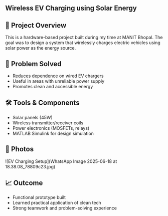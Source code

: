 
## Wireless EV Charging using Solar Energy 

## 🔧 Project Overview
This is a hardware-based project built during my time at MANIT Bhopal. The goal was to design a system that wirelessly charges electric vehicles using solar power as the energy source.

## 🎯 Problem Solved
- Reduces dependence on wired EV chargers
- Useful in areas with unreliable power supply
- Promotes clean and accessible energy

## 🛠️ Tools & Components
- Solar panels (45W)
- Wireless transmitter/receiver coils
- Power electronics (MOSFETs, relays)
- MATLAB Simulink for design simulation

## 📸 Photos 
![EV Charging Setup](WhatsApp Image 2025-06-18 at 18.38.08_78809c23.jpg)

## 📈 Outcome
- Functional prototype built
- Learned practical application of clean tech
- Strong teamwork and problem-solving experience

